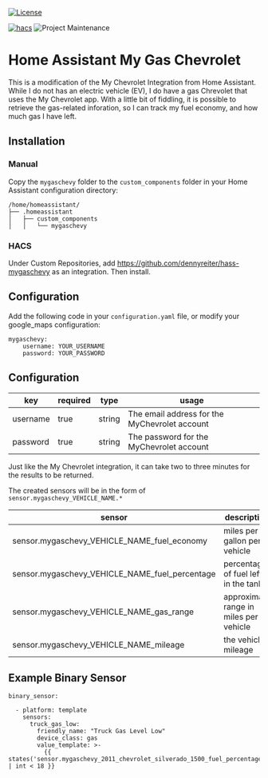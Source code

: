 [![License](https://img.shields.io/badge/License-Apache%202.0-blue.svg)](LICENSE)

[![hacs][hacsbadge]](hacs)
![Project Maintenance][maintenance-shield]
# Home Assistant My Gas Chevrolet
This is a modification of the My Chevrolet Integration from Home Assistant.  While I do not has an electric vehicle (EV), I do have a gas Chrevolet that uses the My Chevrolet app.  With a little bit of fiddling, it is possible to retrieve the gas-related inforation, so I can track my fuel economy, and how much gas I have left.

## Installation
### Manual
Copy the `mygaschevy` folder to the `custom_components` folder in your Home Assistant configuration directory:
```
/home/homeassistant/
├── .homeassistant
│   ├── custom_components
│   │   └── mygaschevy

```
### HACS
Under Custom Repositories, add https://github.com/dennyreiter/hass-mygaschevy as an integration. Then install.

## Configuration
Add the following code in your `configuration.yaml` file, or modify your google_maps configuration:
```
mygaschevy:
    username: YOUR_USERNAME
    password: YOUR_PASSWORD
```


## Configuration
| key              | required | type    | usage
|------------------|----------|---------|-----------------------------------------------|
| username         | true     | string  | The email address for the MyChevrolet account |
| password         | true     | string  | The password for the MyChevrolet account      |

Just like the My Chevrolet integration, it can take two to three minutes for the results to be returned.

The created sensors will be in the form of `sensor.mygaschevy_VEHICLE_NAME.*`

| sensor                                          | description                             |
|-------------------------------------------------|-----------------------------------------|
| sensor.mygaschevy_VEHICLE_NAME_fuel_economy     | miles per gallon per vehicle            |
| sensor.mygaschevy_VEHICLE_NAME_fuel_percentage  | percentage of fuel left in the tank     |
| sensor.mygaschevy_VEHICLE_NAME_gas_range        | approximate range in miles per vehicle  |
| sensor.mygaschevy_VEHICLE_NAME_mileage          | the vehicle mileage                     |

## Example Binary Sensor
```
binary_sensor:

  - platform: template
    sensors:
      truck_gas_low:
        friendly_name: "Truck Gas Level Low"
        device_class: gas
        value_template: >-
          {{ states('sensor.mygaschevy_2011_chevrolet_silverado_1500_fuel_percentage') | int < 18 }}
  ```
  [hacs]: https://github.com/custom-components/hacs
  [hacsbadge]: https://img.shields.io/badge/HACS-Custom-orange.svg?style=for-the-badge
  [maintenance-shield]: https://img.shields.io/badge/maintainer-dennyreiter-blue.svg?style=for-the-badge
